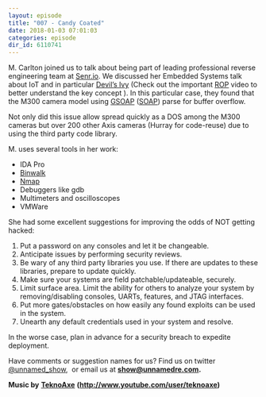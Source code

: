 ```yaml
---
layout: episode
title: "007 - Candy Coated"
date: 2018-01-03 07:01:03
categories: episode
dir_id: 6110741
---
```

<p><span style="font-weight: 400;">M. Carlton joined us to talk about being part of leading professional reverse engineering team at</span> <a href="http://senr.io/"><span style= "font-weight: 400;">Senr.io</span></a><span style= "font-weight: 400;">. We discussed her Embedded Systems talk about IoT and in particular</span> <a href= "http://blog.senr.io/devilsivy.html"><span style= "font-weight: 400;">Devil’s Ivy</span></a> <span style= "font-weight: 400;">(Check out the important</span> <a href= "https://en.wikipedia.org/wiki/Return-oriented_programming"><span style="font-weight: 400;"> ROP</span></a> <span style="font-weight: 400;">video to better understand the key concept ). In this particular case, they found that the M300 camera model using</span> <a href= "https://en.wikipedia.org/wiki/GSOAP"><span style= "font-weight: 400;">GSOAP</span></a> <span style= "font-weight: 400;">(</span><a href= "https://en.wikipedia.org/wiki/SOAP"><span style= "font-weight: 400;">SOAP</span></a><span style= "font-weight: 400;">) parse for buffer overflow.</span></p> <p><span style="font-weight: 400;">Not only did this issue allow spread quickly as a DOS among the M300 cameras but over 200 other Axis cameras (Hurray for code-reuse) due to using the third party code library.</span></p> <p><span style="font-weight: 400;">M. uses several tools in her work:</span></p> <ul> <li style="font-weight: 400;"><span style="font-weight: 400;">IDA Pro</span></li> <li style="font-weight: 400;"><a href= "https://tools.kali.org/forensics/binwalk"><span style= "font-weight: 400;">Binwalk</span></a></li> <li style="font-weight: 400;"><a href= "https://en.wikipedia.org/wiki/Nmap"><span style= "font-weight: 400;">Nmap</span></a></li> <li style="font-weight: 400;"><span style= "font-weight: 400;">Debuggers like gdb</span></li> <li style="font-weight: 400;"><span style= "font-weight: 400;">Multimeters and oscilloscopes</span></li> <li style="font-weight: 400;"><span style= "font-weight: 400;">VMWare</span></li> </ul> <p><span style="font-weight: 400;">She had some excellent suggestions for improving the odds of NOT getting hacked:</span></p> <ol> <li style="font-weight: 400;"><span style="font-weight: 400;">Put a password on any consoles and let it be changeable.</span></li> <li style="font-weight: 400;"><span style= "font-weight: 400;">Anticipate issues by performing security reviews.</span></li> <li style="font-weight: 400;"><span style="font-weight: 400;">Be wary of any third party libraries you use. If there are updates to these libraries, prepare to update quickly.</span></li> <li style="font-weight: 400;"><span style="font-weight: 400;">Make sure your systems are field patchable/updateable, securely.</span></li> <li style="font-weight: 400;"><span style="font-weight: 400;">Limit surface area. Limit the ability for others to analyze your system by removing/disabling consoles, UARTs, features, and JTAG interfaces.</span></li> <li style="font-weight: 400;"><span style="font-weight: 400;">Put more gates/obstacles on how easily any found exploits can be used in the system.</span></li> <li style="font-weight: 400;"><span style= "font-weight: 400;">Unearth any default credentials used in your system and resolve.</span></li> </ol> <p><span style="font-weight: 400;">In the worse case, plan in advance for a security breach to expedite deployment.</span></p> <p><span style="font-weight: 400;">Have comments or suggestion names for us? Find us on twitter</span> <a href= "https://twitter.com/unnamed_show"><span style= "font-weight: 400;">@unnamed_show</span></a><span style= "font-weight: 400;">,  or email us at</span> <a href= "mailto:show@unnamedre.com"><strong>show@unnamedre.com</strong></a><strong>.</strong></p> <p><strong>Music by</strong> <a href= "http://www.teknoaxe.com"><strong>TeknoAxe</strong></a> <strong>(</strong><a href= "http://www.youtube.com/user/teknoaxe"><strong>http://www.youtube.com/user/teknoaxe</strong></a><strong>)</strong></p>